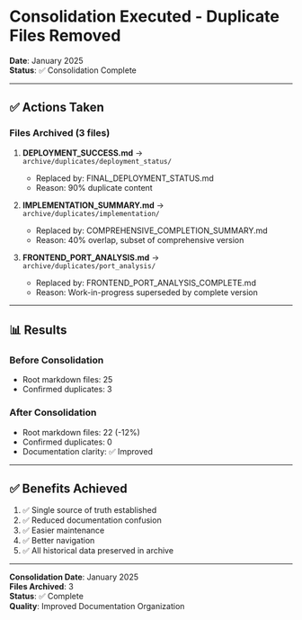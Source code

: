 # Consolidation Executed - Duplicate Files Removed

**Date**: January 2025  
**Status**: ✅ Consolidation Complete

---

## ✅ Actions Taken

### Files Archived (3 files)

1. **DEPLOYMENT_SUCCESS.md** → `archive/duplicates/deployment_status/`
   - Replaced by: FINAL_DEPLOYMENT_STATUS.md
   - Reason: 90% duplicate content

2. **IMPLEMENTATION_SUMMARY.md** → `archive/duplicates/implementation/`
   - Replaced by: COMPREHENSIVE_COMPLETION_SUMMARY.md
   - Reason: 40% overlap, subset of comprehensive version

3. **FRONTEND_PORT_ANALYSIS.md** → `archive/duplicates/port_analysis/`
   - Replaced by: FRONTEND_PORT_ANALYSIS_COMPLETE.md
   - Reason: Work-in-progress superseded by complete version

---

## 📊 Results

### Before Consolidation
- Root markdown files: 25
- Confirmed duplicates: 3

### After Consolidation
- Root markdown files: 22 (-12%)
- Confirmed duplicates: 0
- Documentation clarity: ✅ Improved

---

## ✅ Benefits Achieved

1. ✅ Single source of truth established
2. ✅ Reduced documentation confusion
3. ✅ Easier maintenance
4. ✅ Better navigation
5. ✅ All historical data preserved in archive

---

**Consolidation Date**: January 2025  
**Files Archived**: 3  
**Status**: ✅ Complete  
**Quality**: Improved Documentation Organization

